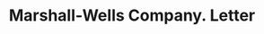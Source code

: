 ---
doi: 10.7916/D8C54XXZ
date_other: '1923'
date_other_textual: '1923'
form: correspondence
genre:
- Letters (correspondence)
name:
- Marshall-Wells Company
object_in_context_url: https://biggert.cul.columbia.edu/items/view/ave_biggert_00639
subject_hierarchical_geographic:
- Duluth, Minnesota, United States
subject_name:
- Marshall-Wells Company
title: Marshall-Wells Company. Letter
sort_title: Marshall-Wells Company. Letter
call_number: ave_biggert_00639
coordinates:
- 46.786939,-92.098194
pid: ave_biggert_00639
identifiers: ave_biggert_00639
thumbnail: https://derivativo-1.library.columbia.edu/iiif/2/ldpd:345575/full/!256,256/0/native.jpg
permalink: /biggert/ave_biggert_00639/
layout: iiif-image-page
---